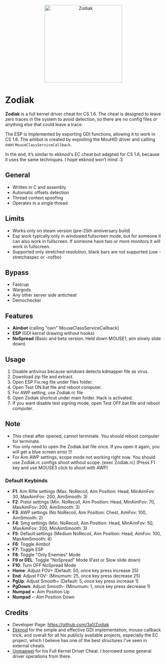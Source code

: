 <p align="center"><img src="https://i.imgur.com/7YOOfqF.png" align="center" alt="Zodiak" width="250" align="center"></p>

# Zodiak
**Zodiak** is a full kernel driver cheat for CS 1.6. The cheat is designed to leave zero traces in the system to avoid detection, so there are no config files or anything else that could leave a trace.

The ESP is implemented by exporting GDI functions, allowing it to work in CS 1.6. The aimbot is created by exploiting the MouHID driver and callling own `MouseClassServiceCallback`.

In the end, it’s similar to ekknod's EC cheat but adapted for CS 1.6, because it uses the same techniques. I hope ekknod won’t mind :3

## General
- Written in C and assembly
- Automatic offsets detection
- Thread context spoofing
- Operates in a single thread

## Limits
- Works only on steam version (pre-25th anniversary build)
- Esp work typically only in windowed fullscreen mode, but for someone it can also work in fullscreen. If someone have two or more monitors it will work in fullscreen.
- Supported only stretched resolution, black bars are not supported (use -stretchaspec or -nofbo)

## Bypass
- Fastcup
- Wargods
- Any other server side anticheat
- Demochecker

## Features
- **Aimbot** (calling "own" MouseClassServiceCallback)
- **ESP** (GDI kernel drawing without hooks)
- **NoSpread** (Basic and beta version. Held down MOUSE1, aim slowly slide down)

## Usage
1) Disable antivirus because windows detects kdmapper file as virus.
2) Download zip file and extract.
3) Open ESP Fix.reg file under files folder.
4) Open Test ON.bat file and reboot computer.
5) For AWP setting, use Zodiak.rc file
6) Open Zodiak shortcut under main folder. Hack is activated.
7) If you want disable test signing mode, open Test OFF.bat file and reboot computer.

## Note
- This cheat after opened, cannot terminate. You should reboot computer for terminate.
- You only need to open the Zodiak.bat file once. If you open it again, you will get a blue screen error !!!
- For Aim AWP settings, scope mode not working right now. You should use Zodiak.rc configs shoot without scope. (exec Zodiak.rc) (Press F1 key and use MOUSE3 click to shoot with AWP)

### Default Keybinds
- **F1**: Aim Rifle settings (Max. NoRecoil, Aim Position: Head, MinAimFov: 30, MaxAimFov: 200, AimSmooth: 3)
- **F2**: Pistol settings (Min. NoRecoil, Aim Position: Head, MinAimFov: 70, MaxAimFov: 200, AimSmooth: 3)
- **F3**: AWP settings (No NoRecoil, Aim Position: Chest, AimFov: 100, AimSmooth: 2)
- **F4**: Smg settings (Min. NoRecoil, Aim Position: Head, MinAimFov: 50, MaxAimFov: 200, MinAimSmooth: 3)
- **F5**: Default settings (Medium NoRecoil, Aim Position: Head, AimFov: 100, MaxAimSmooth: 4)
- **F6**: Toggle Aimbot
- **F7**: Toggle ESP
- **F8**: Toggle "Only Enemies" Mode
- **F9 or DEL**: Toggle "NoSpread" Mode (Fast or Slow slide down)
- **F10**: Turn OFF NoSpread Mode
- **Home**: Adjust FOV+  (Default: 50, once key press increase 25)
- **End**: Adjust FOV- (Minumum: 25, once key press decrease 25)
- **PgUp**: Adjust Smooth+ (Default: 5, once key press increase 1)
- **PgDown**: Adjust Smooth- (Minumum: 1, once key press decrease 1)
- **Numpad +**: Aim Position Up
- **Numpad -**: Aim Position Down

## Credits
- Developer Page: https://github.com/3a1/Zodiak
- [Ekknod](https://github.com/ekknod) for the simple and effective GDI implementation, mouse callback trick, and overall for all his publicly available projects, especially the EC project, which I believe has one of the best structures I've seen in external cheats.
- [Unmaewei](https://github.com/unmaewei) for his Full Kernel Driver Cheat. I borrowed some general driver operations from there.
